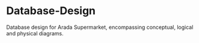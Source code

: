 # Database-Design
Database design for Arada Supermarket, encompassing conceptual, logical and physical diagrams.
